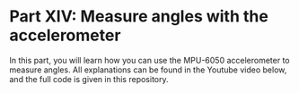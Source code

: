 # Part XIV: Measure angles with the accelerometer

In this part, you will learn how you can use the MPU-6050 accelerometer to measure angles. All explanations can be found in the Youtube video below, and the full code is given in this repository.

